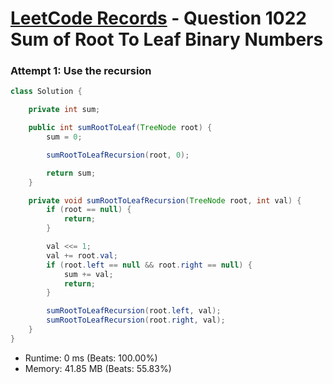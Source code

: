 # [LeetCode Records](../../README.md) - Question 1022 Sum of Root To Leaf Binary Numbers

### Attempt 1: Use the recursion
```java
class Solution {

    private int sum;

    public int sumRootToLeaf(TreeNode root) {
        sum = 0;

        sumRootToLeafRecursion(root, 0);

        return sum;
    }

    private void sumRootToLeafRecursion(TreeNode root, int val) {
        if (root == null) {
            return;
        }

        val <<= 1;
        val += root.val;
        if (root.left == null && root.right == null) {
            sum += val;
            return;
        }

        sumRootToLeafRecursion(root.left, val);
        sumRootToLeafRecursion(root.right, val);
    }
}
```
- Runtime: 0 ms (Beats: 100.00%)
- Memory: 41.85 MB (Beats: 55.83%)

<br>
